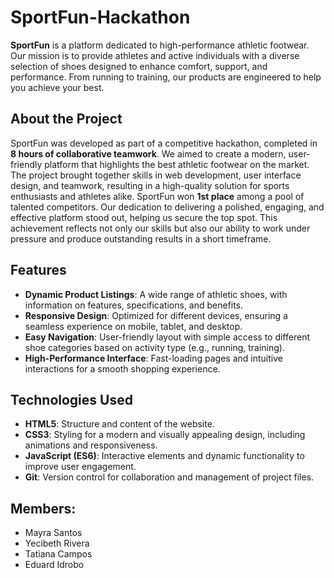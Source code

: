 # SportFun-Hackathon

**SportFun** is a platform dedicated to high-performance athletic footwear. Our mission is to provide athletes and active individuals with a diverse selection of shoes designed to enhance comfort, support, and performance. From running to training, our products are engineered to help you achieve your best.

## About the Project

SportFun was developed as part of a competitive hackathon, completed in **8 hours of collaborative teamwork**. We aimed to create a modern, user-friendly platform that highlights the best athletic footwear on the market. The project brought together skills in web development, user interface design, and teamwork, resulting in a high-quality solution for sports enthusiasts and athletes alike. SportFun won **1st place** among a pool of talented competitors. Our dedication to delivering a polished, engaging, and effective platform stood out, helping us secure the top spot. This achievement reflects not only our skills but also our ability to work under pressure and produce outstanding results in a short timeframe.

## Features

- **Dynamic Product Listings**: A wide range of athletic shoes, with information on features, specifications, and benefits.
- **Responsive Design**: Optimized for different devices, ensuring a seamless experience on mobile, tablet, and desktop.
- **Easy Navigation**: User-friendly layout with simple access to different shoe categories based on activity type (e.g., running, training).
- **High-Performance Interface**: Fast-loading pages and intuitive interactions for a smooth shopping experience.

## Technologies Used

- **HTML5**: Structure and content of the website.
- **CSS3**: Styling for a modern and visually appealing design, including animations and responsiveness.
- **JavaScript (ES6)**: Interactive elements and dynamic functionality to improve user engagement.
- **Git**: Version control for collaboration and management of project files.

## Members:

  * Mayra Santos
  * Yecibeth Rivera
  * Tatiana Campos
  * Eduard Idrobo

